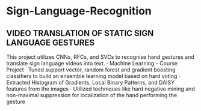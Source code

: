 # Sign-Language-Recognition
## VIDEO TRANSLATION OF STATIC SIGN LANGUAGE GESTURES
This project utilizes CNNs, RFCs, and SVCs to recognise hand gestures and translate sign language videos into text.
 ·	Machine Learning - Course Project
 ·	Tuned support vector, random forest and gradient boosting classifiers to build an ensemble learning model based on hard voting
 ·	Extracted Histogram of Gradients, Local Binary Patterns, and DAISY features from the images
 ·	Utilized techniques like hard negative mining and non-maximal suppression for localization of the hand performing the gesture

